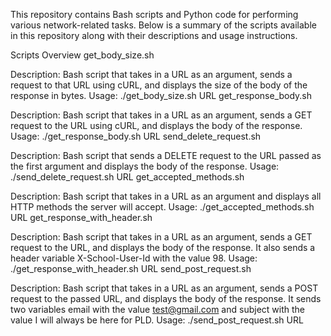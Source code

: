 This repository contains Bash scripts and Python code for performing various network-related tasks. Below is a summary of the scripts available in this repository along with their descriptions and usage instructions.

Scripts Overview
get_body_size.sh

Description: Bash script that takes in a URL as an argument, sends a request to that URL using cURL, and displays the size of the body of the response in bytes.
Usage: ./get_body_size.sh URL
get_response_body.sh

Description: Bash script that takes in a URL as an argument, sends a GET request to the URL using cURL, and displays the body of the response.
Usage: ./get_response_body.sh URL
send_delete_request.sh

Description: Bash script that sends a DELETE request to the URL passed as the first argument and displays the body of the response.
Usage: ./send_delete_request.sh URL
get_accepted_methods.sh

Description: Bash script that takes in a URL as an argument and displays all HTTP methods the server will accept.
Usage: ./get_accepted_methods.sh URL
get_response_with_header.sh

Description: Bash script that takes in a URL as an argument, sends a GET request to the URL, and displays the body of the response. It also sends a header variable X-School-User-Id with the value 98.
Usage: ./get_response_with_header.sh URL
send_post_request.sh

Description: Bash script that takes in a URL as an argument, sends a POST request to the passed URL, and displays the body of the response. It sends two variables email with the value test@gmail.com and subject with the value I will always be here for PLD.
Usage: ./send_post_request.sh URL

